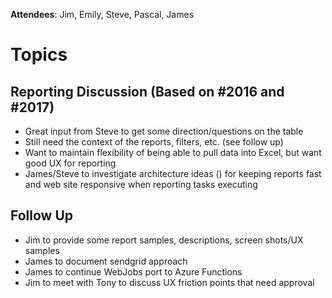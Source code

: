 
**Attendees**: Jim, Emily, Steve, Pascal, James

# Topics 

## Reporting Discussion (Based on #2016 and #2017)
  - Great input from Steve to get some direction/questions on the table
  - Still need the context of the reports, filters, etc. (see follow up)
  - Want to maintain flexibility of being able to pull data into Excel, but want good UX for reporting
  - James/Steve to investigate architecture ideas () for keeping reports fast and web site responsive when reporting tasks executing
 
## Follow Up
  - Jim to provide some report samples, descriptions, screen shots/UX samples
  - James to document sendgrid approach
  - James to continue WebJobs port to Azure Functions
  - Jim to meet with Tony to discuss UX friction points that need approval

